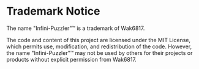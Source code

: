 # Trademark Notice

The name "Infini-Puzzler"™ is a trademark of Wak6817.

The code and content of this project are licensed under the MIT License, which
permits use, modification, and redistribution of the code. However, the name
"Infini-Puzzler"™ may not be used by others for their projects or products without
explicit permission from Wak6817.